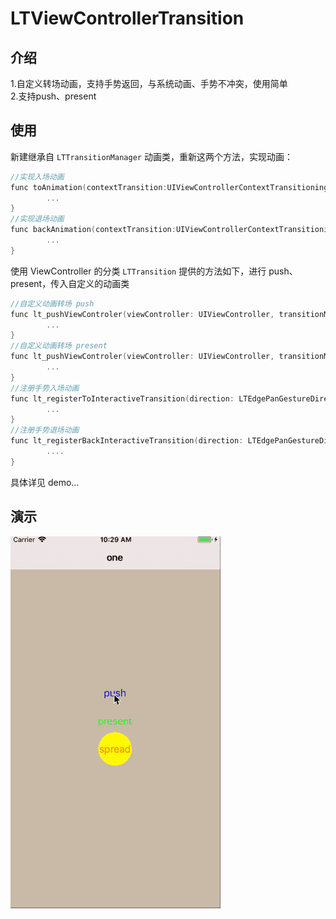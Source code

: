 # LTViewControllerTransition

## 介绍
1.自定义转场动画，支持手势返回，与系统动画、手势不冲突，使用简单  
2.支持push、present

## 使用
新建继承自 `LTTransitionManager` 动画类，重新这两个方法，实现动画：
```Objective-C
//实现入场动画
func toAnimation(contextTransition:UIViewControllerContextTransitioning) {
        ...
}
//实现退场动画
func backAnimation(contextTransition:UIViewControllerContextTransitioning) {
        ...
}
```


使用 ViewController 的分类 `LTTransition` 提供的方法如下，进行 push、present，传入自定义的动画类
```Objective-C
//自定义动画转场 push
func lt_pushViewControler(viewController: UIViewController, transitionManager: LTTransitionManager) {
        ...
}
//自定义动画转场 present
func lt_pushViewControler(viewController: UIViewController, transitionManager: LTTransitionManager) {
        ...
}
//注册手势入场动画
func lt_registerToInteractiveTransition(direction: LTEdgePanGestureDirection, eventBlcok:@escaping (()->Void)) {
        ...
}
//注册手势退场动画
func lt_registerBackInteractiveTransition(direction: LTEdgePanGestureDirection, eventBlcok:@escaping (()->Void)) { 
        ....
}
```

具体详见 demo...

## 演示
![](https://raw.githubusercontent.com/yichahucha/LTViewControllerTransition/master/2018-05-03%2010_55_51.gif)


